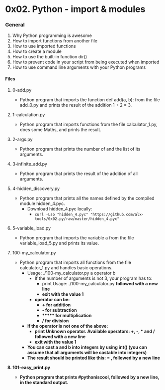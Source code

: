 # 0x02. Python - import & modules


### General
1. Why Python programming is awesome
2. How to import functions from another file
3. How to use imported functions
4. How to create a module
5. How to use the built-in function dir()
6. How to prevent code in your script from being executed when imported
7. How to use command line arguments with your Python programs

#### Files
1. 0-add.py
   - Python program that imports the function def add(a, b): from the file add_0.py and prints the result of the addition 1 + 2 = 3.

2. 1-calculation.py
   - Python program that imports functions from the file calculator_1.py, does some Maths, and prints the result.

3. 2-args.py
   - Python program that prints the number of and the list of its arguments.

4. 3-infinite_add.py
   - Python program that prints the result of the addition of all arguments.

5. 4-hidden_discovery.py
   - Python program that prints all the names defined by the compiled module hidden_4.pyc.
     - Download hidden_4.pyc locally:
       - ```curl -Lso "hidden_4.pyc" "https://github.com/alx-tools/0x02.py/raw/master/hidden_4.pyc"```

6. 5-variable_load.py
   - Python program that imports the variable a from the file variable_load_5.py and prints its value.

7. 100-my_calculator.py
   - Python program that imports all functions from the file calculator_1.py and handles basic operations.
     - Usage: ./100-my_calculator.py a operator b
       - If the number of arguments is not 3, your program has to:
         - print Usage: ./100-my_calculator.py <a> <operator> <b> followed with a new line
         - exit with the value 1
       - operator can be:
         - **+** for addition
         - **-** for subtraction
         - ***** for multiplication
         - / for division
      - If the operator is not one of the above:
        - print Unknown operator. Available operators: +, -, * and / followed with a new line
        - exit with the value 1
      - You can cast a and b into integers by using int() (you can assume that all arguments will be castable into integers)
      - The result should be printed like this: <a> <operator> <b> = <result>, followed by a new line

8. 101-easy_print.py
   - Python program that prints #pythoniscool, followed by a new line, in the standard output.

